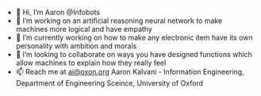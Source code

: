 - 👋 Hi, I’m Aaron @Infobots
- 👀 I’m working on an artificial reasoning neural network to make machines more logical and have empathy
- 🌱 I’m currently working on how to make any electronic item have its own personality with ambition and morals
- 💞️ I’m looking to collaborate on ways you have designed functions which allow machines to explain how they really feel 
- 📫 Reach me at ai@oxon.org Aaron Kalvani - Information Engineering, Department of Engineering Sceince, University of Oxford

<!---
Infobots/Infobots is a ✨ special ✨ repository because its `README.md` (this file) appears on your GitHub profile.
You can click the Preview link to take a look at your changes.
--->

